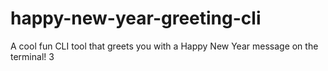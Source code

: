 # happy-new-year-greeting-cli
A cool fun CLI tool that greets you with a Happy New Year message on the terminal! 3
